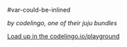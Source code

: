 #var-could-be-inlined

_by codelingo, one of their juju bundles_


[Load up in the codelingo.io/playground](https://codelingo.io/playground/?repo=github.com/codelingo/hub&dir=tenets/codelingo/juju/var-could-be-inlined&tenet=codelingo/juju/var-could-be-inlined)
